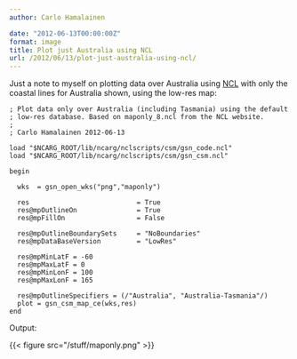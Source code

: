 ```yaml
---
author: Carlo Hamalainen

date: "2012-06-13T00:00:00Z"
format: image
title: Plot just Australia using NCL
url: /2012/06/13/plot-just-australia-using-ncl/
---
```

Just a note to myself on plotting data over Australia using [NCL](http://www.ncl.ucar.edu/index.shtml) with only the coastal lines for Australia shown, using the low-res map:

    ; Plot data only over Australia (including Tasmania) using the default
    ; low-res database. Based on maponly_8.ncl from the NCL website.
    ;
    ; Carlo Hamalainen 2012-06-13

    load "$NCARG_ROOT/lib/ncarg/nclscripts/csm/gsn_code.ncl"
    load "$NCARG_ROOT/lib/ncarg/nclscripts/csm/gsn_csm.ncl"

    begin

      wks  = gsn_open_wks("png","maponly")

      res                           = True
      res@mpOutlineOn               = True
      res@mpFillOn                  = False

      res@mpOutlineBoundarySets     = "NoBoundaries"
      res@mpDataBaseVersion         = "LowRes"

      res@mpMinLatF = -60
      res@mpMaxLatF = 0
      res@mpMinLonF = 100
      res@mpMaxLonF = 165

      res@mpOutlineSpecifiers = (/"Australia", "Australia-Tasmania"/)
      plot = gsn_csm_map_ce(wks,res)
    end

Output: 

{{< figure src="/stuff/maponly.png" >}}
